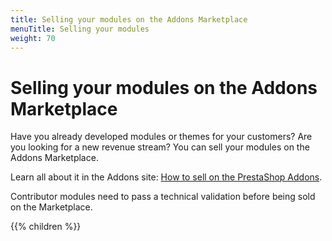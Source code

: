 ```yaml
---
title: Selling your modules on the Addons Marketplace
menuTitle: Selling your modules
weight: 70
---
```


# Selling your modules on the Addons Marketplace

Have you already developed modules or themes for your customers? Are you looking for a new revenue stream? You can sell your modules on the Addons Marketplace.
 
Learn all about it in the Addons site: [How to sell on the PrestaShop Addons](https://addons.prestashop.com/en/content/25-how-to-sell-on-prestashop-addons).

Contributor modules need to pass a technical validation before being sold on the Marketplace.

{{% children %}}
